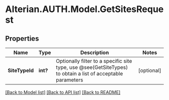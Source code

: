 # Alterian.AUTH.Model.GetSitesRequest

## Properties

Name | Type | Description | Notes
------------ | ------------- | ------------- | -------------
**SiteTypeId** | **int?** | Optionally filter to a specific site type, use @see(GetSiteTypes) to obtain a list of acceptable parameters | [optional] 

[[Back to Model list]](../README.md#documentation-for-models) [[Back to API list]](../README.md#documentation-for-api-endpoints) [[Back to README]](../README.md)


